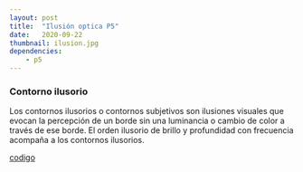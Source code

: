```yaml
---
layout: post
title:  "Ilusión optica P5"
date:   2020-09-22
thumbnail: ilusion.jpg
dependencies:
    - p5
---
```



<h3>Contorno ilusorio</h3>
<p>Los contornos ilusorios o contornos subjetivos son ilusiones visuales que evocan la percepción de un borde sin una luminancia o cambio de color a través de ese borde. El orden ilusorio de brillo y profundidad con frecuencia acompaña a los contornos ilusorios. </p>

<a href="https://github.com/visualcomputingcoders/visualcomputingcoders/blob/master/_projects/ilusionoptica/ilusion.js"> codigo </a>

<div id="simple-sketch-holder">
    <script type="text/javascript" src="ilusion.js"></script>
</div>

